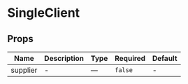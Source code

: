 # SingleClient

## Props

<!-- @vuese:SingleClient:props:start -->
|Name|Description|Type|Required|Default|
|---|---|---|---|---|
|supplier|-|—|`false`|-|

<!-- @vuese:SingleClient:props:end -->



